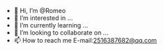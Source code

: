 - 👋 Hi, I’m @Romeo
- 👀 I’m interested in ...
- 🌱 I’m currently learning ...
- 💞️ I’m looking to collaborate on ...
- 📫 How to reach me  E-mail:2516387682@qq.com

<!---
Zaset/Zaset is a ✨ special ✨ repository because its `README.md` (this file) appears on your GitHub profile.
You can click the Preview link to take a look at your changes.
--->
